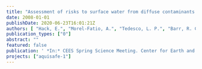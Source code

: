 ```yaml
---
title: "Assessment of risks to surface water from diffuse contaminants."
date: 2008-01-01
publishDate: 2020-06-23T16:01:21Z
authors: [ "Hack, E.", "Morel-Fatio, A.", "Tedesco, L. P.", "Barr, R. C.", "Grützmacher, G.", "Bacqueroet, A.", "Stouder, M.", "Woolems, B." ]
publication_types: ["0"]
abstract: ""
featured: false
publication: ' *In:* CEES Spring Science Meeting. Center for Earth and Environmental Science, Indiana University-Purdue University, Indianapolis, USA. 09. -10. April 2008'
projects: ["aquisafe-1"]
---
```


